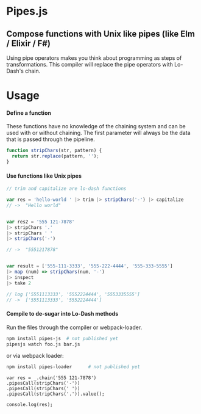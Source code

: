 # Pipes.js
## Compose functions with Unix like pipes (like Elm / Elixir / F#)

Using pipe operators makes you think about programming as steps of transformations. This compiler will replace the pipe operators with Lo-Dash's chain.


# Usage

#### Define a function
These functions have no knowledge of the chaining system and can be used with or without chaining. The first parameter will always be the data that is passed through the pipeline.

```javascript
function stripChars(str, pattern) {
  return str.replace(pattern, '');
}
```

#### Use functions like Unix pipes
```javascript
// trim and capitalize are lo-dash functions

var res = 'hello-world ' |> trim |> stripChars('-') |> capitalize
// ->  "Hello world"


var res2 = '555 121-7878'
|> stripChars '.'
|> stripChars ' '
|> stripChars('-')

// ->  "5551217878"


var result = ['555-111-3333', '555-222-4444', '555-333-5555']
|> map (num) => stripChars(num, '-')
|> inspect
|> take 2

// log ['5551113333', '5552224444', '5553335555']
// ->  ['5551113333', '5552224444']
```

#### Compile to de-sugar into Lo-Dash methods
Run the files through the compiler or webpack-loader.

```bash
npm install pipes-js  # not published yet
pipesjs watch foo.js bar.js
```
or via webpack loader:

```bash
npm install pipes-loader      # not published yet
```

```
var res = _.chain('555 121-7878')
.pipesCall(stripChars('-'))
.pipesCall(stripChars(' '))
.pipesCall(stripChars('.')).value();

console.log(res);
```
